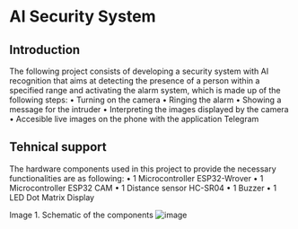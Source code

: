 # AI Security System

## Introduction

The following project consists of developing a security system with AI recognition that aims at detecting the presence of a person within a specified range and activating the alarm system, which is made up of the following steps:
•	Turning on the camera
•	Ringing the alarm
•	Showing a message for the intruder
•	Interpreting the images displayed by the camera
•	Accesible live images on the phone with the application Telegram

## Tehnical support

The hardware components used in this project to provide the necessary functionalities are as following:
•	1 Microcontroller ESP32-Wrover 
•	1 Microcontroller ESP32 CAM
•	1 Distance sensor HC-SR04
•	1 Buzzer
•	1 LED Dot Matrix Display

Image 1. Schematic of the components
![image](https://github.com/user-attachments/assets/db17a792-5de2-437b-ac0f-fb3461c7ba6d)

